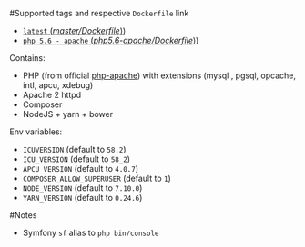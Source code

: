 #Supported tags and respective `Dockerfile` link

- [`latest` (*master/Dockerfile*)](https://github.com/glimberger/docker-php/blob/master/Dockerfile))
- [`php 5.6 - apache` (*php5.6-apache/Dockerfile*)](https://github.com/glimberger/docker-php/blob/php5.6-apache/Dockerfile))


Contains:

- PHP (from official [php-apache](https://hub.docker.com/_/php/)) with extensions (mysql , pgsql, opcache, intl, apcu, xdebug)
- Apache 2 httpd
- Composer
- NodeJS + yarn + bower


Env variables:

- `ICUVERSION` (default to `58.2`)
- `ICU_VERSION` (default to `58_2`)
- `APCU_VERSION` (default to `4.0.7`)
- `COMPOSER_ALLOW_SUPERUSER` (default to `1`)
- `NODE_VERSION` (default to `7.10.0`)
- `YARN_VERSION` (default to `0.24.6`)

#Notes

- Symfony `sf` alias to `php bin/console`